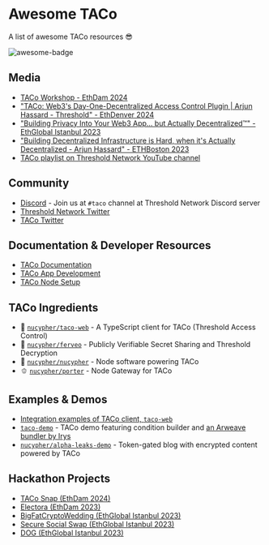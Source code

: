 # Awesome TACo

A list of awesome TACo resources :sunglasses:

![awesome-badge](https://img.shields.io/badge/awesome-list_template-blue)

## Media

- [TACo Workshop - EthDam 2024](https://www.youtube.com/watch?v=XMqEbgvRVQQ)
- ["TACo: Web3's Day-One-Decentralized Access Control Plugin | Arjun Hassard - Threshold" - EthDenver 2024](https://www.youtube.com/watch?v=cO0mPzjl-mQ)
- ["Building Privacy Into Your Web3 App... but Actually Decentralized™" - EthGlobal Istanbul 2023](https://www.youtube.com/watch?v=O5_eso5tN8s)
- ["Building Decentralized Infrastructure is Hard, when it's Actually Decentralized - Arjun Hassard" - ETHBoston 2023](https://www.youtube.com/watch?v=qmbG-154U5c&t=18s)
- [TACo playlist on Threshold Network YouTube channel](https://www.youtube.com/watch?v=a5bBJIV2aSU&list=PLT_k9D7m6wg0Gi_t7TvZGUFgqOKejHO47)

## Community

- [Discord](https://discord.com/invite/Threshold) - Join us at `#taco` channel at Threshold Network Discord server
- [Threshold Network Twitter](https://twitter.com/thetnetwork)
- [TACo Twitter](https://twitter.com/ThresholdAC)

## Documentation & Developer Resources

- [TACo Documentation](https://docs.threshold.network/applications/threshold-access-control)
- [TACo App Development](https://docs.threshold.network/app-development/threshold-access-control-tac)
- [TACo Node Setup](https://docs.threshold.network/staking-and-running-a-node/taco-node-setup)

## TACo Ingredients

- 🌮 [`nucypher/taco-web`](https://github.com/nucypher/taco-web) - A TypeScript client for TACo (Threshold Access Control)
- 🍅 [`nucypher/ferveo`](https://github.com/nucypher/ferveo) - Publicly Verifiable Secret Sharing and Threshold Decryption
- 🥬 [`nucypher/nucypher`](https://github.com/nucypher/nucypher)  - Node software powering TACo
- 🫑 [`nucypher/porter`](https://github.com/nucypher/nucypher-porter) - Node Gateway for TACo

## Examples & Demos

- [Integration examples of TACo client, `taco-web`](https://github.com/nucypher/taco-web/tree/main/examples)
- [`taco-demo`](https://github.com/nucypher/taco-web/tree/main/demos/taco-demo) - TACo demo featuring condition builder and [an Arweave bundler by Irys](https://docs.irys.xyz/learn/volumetric-scaling#bundlers-writers)
- [`nucypher/alpha-leaks-demo`](https://github.com/nucypher/alpha-leaks-demo) - Token-gated blog with encrypted content powered by TACo

## Hackathon Projects

- [TACo Snap (EthDam 2024)](https://taikai.network/cryptocanal/hackathons/ethdam2024/projects/clux1ntjg00m5z301xb0bdehj/idea)
- [Electora (EthDam 2023)](https://taikai.network/cryptocanal/hackathons/ethdam/projects/clheoeawk122970901y97db0x7qg/idea)
- [BigFatCryptoWedding (EthGlobal Istanbul 2023)](https://ethglobal.com/showcase/bigfatcryptowedding-93zgs)
- [Secure Social Swap (EthGlobal Istanbul 2023)](https://ethglobal.com/showcase/secure-social-swap-g4sdy)
- [DOG (EthGlobal Istanbul 2023)](https://ethglobal.com/showcase/dog-gipja)

